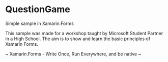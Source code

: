# QuestionGame
Simple sample in Xamarin.Forms

This sample was made for a workshop taught by Microsoft Student Partner in a High School. The aim is to show and learn the basic principles of Xamarin Forms.


~ Xamarin.Forms - Write Once, Run Everywhere, and be native ~
